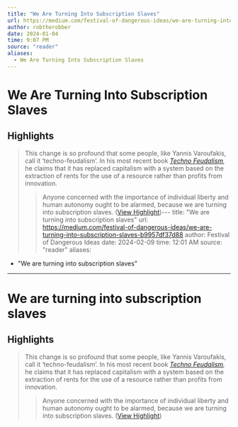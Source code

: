 ```yaml
---
title: "We Are Turning Into Subscription Slaves"
url: https://medium.com/festival-of-dangerous-ideas/we-are-turning-into-subscription-slaves-b9957df37d88
author: robtherobber
date: 2024-01-04
time: 9:07 PM
source: "reader"
aliases:
  - We Are Turning Into Subscription Slaves
---
```

# We Are Turning Into Subscription Slaves
## Highlights
> This change is so profound that some people, like Yannis Varoufakis, call it ‘techno-feudalism’. In his most recent book [*Techno Feudalism*](https://www.penguin.com.au/books/technofeudalism-9781529926095)*,* he claims that it has replaced capitalism with a system based on the extraction of rents for the use of a resource rather than profits from innovation.
> > Anyone concerned with the importance of individual liberty and human autonomy ought to be alarmed, because we are turning into subscription slaves. ([View Highlight](https://read.readwise.io/read/01hkab4cayfa3pb2rwch7vmzm0))---
title: "We are turning into subscription slaves"
url: https://medium.com/festival-of-dangerous-ideas/we-are-turning-into-subscription-slaves-b9957df37d88
author: Festival of Dangerous Ideas
date: 2024-02-09
time: 12:01 AM
source: "reader"
aliases:
  - "We are turning into subscription slaves"
---
# We are turning into subscription slaves

## Highlights
> This change is so profound that some people, like Yannis Varoufakis, call it ‘techno-feudalism’. In his most recent book [*Techno Feudalism*](https://www.penguin.com.au/books/technofeudalism-9781529926095)*,* he claims that it has replaced capitalism with a system based on the extraction of rents for the use of a resource rather than profits from innovation.
> > Anyone concerned with the importance of individual liberty and human autonomy ought to be alarmed, because we are turning into subscription slaves. ([View Highlight](https://read.readwise.io/read/01hkab4cayfa3pb2rwch7vmzm0))

